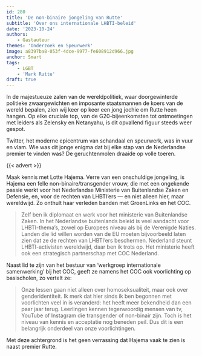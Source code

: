 ```yaml
---
id: 280
title: 'De non-binaire jongeling van Rutte'
subtitle: 'Over ons internationale LHBTI-beleid'
date: '2023-10-24'
authors:
    - Gastauteur
themes: 'Onderzoek en Speurwerk'
image: a8397ba8-053f-4dce-9977-fe608912d966.jpg
anchor: Smart
tags:
    - LGBT
    - 'Mark Rutte'
draft: true
---
```


In de majestueuze zalen van de wereldpolitiek, waar doorgewinterde politieke zwaargewichten en imposante staatsmannen de koers van de wereld bepalen, zien wij keer op keer een jong jochie om Rutte heen hangen. Op elke cruciale top, van de G20-bijeenkomsten tot ontmoetingen met leiders als Zelensky en Netanyahu, is dit opvallend figuur steeds weer gespot.

Twitter, het moderne epicentrum van schandaal en speurwerk, was in vuur en vlam. Wie was dit jonge enigma dat bij elke stap van de Nederlandse premier te vinden was? De geruchtenmolen draaide op volle toeren.

{{< advert >}}

Maak kennis met Lotte Hajema. Verre van een onschuldige jongeling, is Hajema een felle non-binaire/transgender vrouw, die met een ongekende passie werkt voor het Nederlandse Ministerie van Buitenlandse Zaken en Defensie, en, voor de rechten van LHBTI’ers — en niet alleen hier, maar wereldwijd. Zo onthult haar verleden banden met GroenLinks en het COC.

>Zelf ben ik diplomaat en werk voor het ministerie van Buitenlandse Zaken. In het Nederlandse buitenlands beleid is veel aandacht voor LHBTI-thema’s, zowel op Europees niveau als bij de Verenigde Naties. Landen die lid willen worden van de EU moeten bijvoorbeeld laten zien dat ze de rechten van LHBTI’ers beschermen. Nederland steunt LHBTI-activisten wereldwijd, daar ben ik trots op. Het ministerie heeft ook een strategisch partnerschap met COC Nederland.

Naast lid te zijn van het bestuur van ‘werkgroep internationale samenwerking’ bij het COC, geeft ze namens het COC ook voorlichting op basischolen, zo vertelt ze:

>Onze lessen gaan niet alleen over homoseksualiteit, maar ook over genderidentiteit. Ik merk dat hier sinds ik ben begonnen met voorlichten veel in is veranderd: het heeft meer bekendheid dan een paar jaar terug. Leerlingen kennen tegenwoordig mensen van tv, YouTube of Instagram die transgender of non-binair zijn. Toch is het niveau van kennis en acceptatie nog beneden peil. Dus dit is een belangrijk onderdeel van onze voorlichtingen.

Met deze achtergrond is het geen verrassing dat Hajema vaak te zien is naast premier Rutte.
